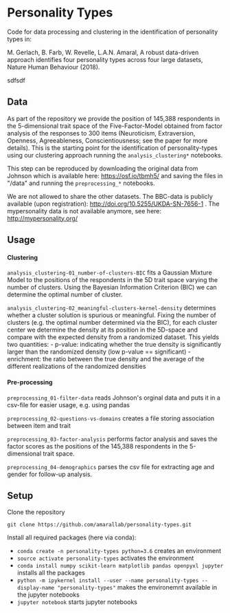 # Personality Types

Code for data processing and clustering in the identification of personality types in:

M. Gerlach, B. Farb, W. Revelle, L.A.N. Amaral, A robust data-driven approach identifies four personality types across four large datasets, Nature Human Behaviour (2018).

sdfsdf

## Data

As part of the repository we provide the position of 145,388 respondents in the 5-dimensional trait space of the Five-Factor-Model obtained from factor analysis of the responses to 300 items (Neuroticism, Extraversion, Openness, Agreeableness, Conscientiousness; see the paper for more details). This is the starting point for the identification of personality-types using our clustering approach running the ```analysis_clustering*``` notebooks.

This step can be reproduced by downloading the original data from Johnson which is available here: https://osf.io/tbmh5/ and saving the files in "/data" and running the ```preprocessing_*``` notebooks.

We are not allowed to share the other datasets. The BBC-data is publicly available (upon registration): http://doi.org/10.5255/UKDA-SN-7656-1 . The mypersonality data is not available anymore, see here: http://mypersonality.org/

## Usage

#### Clustering

```analysis_clustering-01_number-of-clusters-BIC``` fits a Gaussian Mixture Model to the positions of the respondents in the 5D trait space varying the number of clusters. Using the Bayesian Information Criterion (BIC) we can determine the optimal number of cluster.

```analysis_clustering-02_meaningful-clusters-kernel-density``` determines whether a cluster solution is spurious or meaningful. Fixing the number of clusters (e.g. the optimal number determined via the BIC), for each cluster center we determine the density at its position in the 5D-space and compare with the expected density from a randomized dataset. This yields two quantities:
    - p-value: indicating whether the true density is significantly larger than the randomized density (low p-value == significant)
    - enrichment: the ratio between the true density and the average of the different realizations of the randomized densities 

#### Pre-processing

```preprocessing_01-filter-data``` reads Johnson's orginal data and puts it in a csv-file for easier usage, e.g. using pandas

```preprocessing_02-questions-vs-domains``` creates a file storing association between item and trait

```preprocessing_03-factor-analysis``` performs factor analysis and saves the factor scores as the positions of the 145,388 respondents in the 5-dimensional trait space.

```preprocessing_04-demographics``` parses the csv file for extracting age and gender for follow-up analysis.




## Setup

Clone the repository

```git clone https://github.com/amarallab/personality-types.git```

Install all required packages (here via conda):

- ```conda create -n personality-types python=3.6``` creates an environment
- ```source activate personality-types``` activates the environment
- ```conda install numpy scikit-learn matplotlib pandas openpyxl jupyter``` installs all the packages
- ```python -m ipykernel install --user --name personality-types --display-name "personality-types"``` makes the environemnt available in the jupyter notebooks
- ```jupyter notebook``` starts jupyter notebooks 


